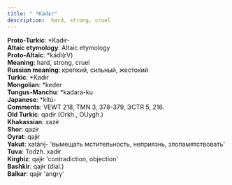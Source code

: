 ```yaml
---
title: " *Kadɨr"
description:  hard, strong, cruel
---
```


<strong>Proto-Turkic</strong>:  *Kadɨr-<br>
<strong>Altaic etymology</strong>:  Altaic etymology<br>
<strong> Proto-Altaic</strong>:  *kádì(rV)<br>
<strong>Meaning</strong>:  hard, strong, cruel<br>
<strong>Russian meaning</strong>:  крепкий, сильный, жестокий<br>
<strong>Turkic</strong>:  *Kadɨr<br>
<strong>Mongolian</strong>:  *keder<br>
<strong>Tungus-Manchu</strong>:  *kadara-ku<br>
<strong>Japanese</strong>:  *kítú-<br>
<strong>Comments</strong>:  VEWT 218, TMN 3, 378-379, ЭСТЯ 5, 216.<br>
<strong>Old Turkic</strong>:  qadɨr (Orkh., OUygh.)<br>
<strong>Khakassian</strong>:  xazɨr<br>
<strong>Shor</strong>:  qazɨr<br>
<strong>Oyrat</strong>:  qajɨr<br>
<strong>Yakut</strong>:  xatārɨj- 'вымещать мстительность, неприязнь, злопамятствовать'<br>
<strong>Tuva</strong>:  Todzh. xadɨr<br>
<strong>Kirghiz</strong>:  qajɨr 'contradiction, objection'<br>
<strong>Bashkir</strong>:  qajɨr (dial.)<br>
<strong>Balkar</strong>:  qajɨr 'angry'<br>


